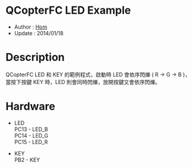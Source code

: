 QCopterFC LED Example
========
* Author  : [Hom](https://github.com/Hom19910422)
* Update  : 2014/01/18

Description
========
QCopterFC LED 和 KEY 的範例程式，啟動時 LED 會依序閃爍 ( R → G → B )，當按下按鍵 KEY 時，LED 則會同時閃爍，放開按鍵又會依序閃爍。

Hardware
========
* LED  
PC13 - LED_B  
PC14 - LED_G  
PC15 - LED_R  

* KEY  
PB2  - KEY  

